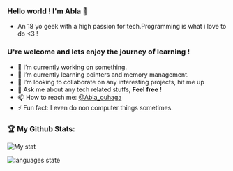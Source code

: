 ### Hello world ! I'm Abla 👋
- An 18 yo geek with a high passion for tech.Programming is what i love to do <3 !
### U're welcome and lets enjoy the journey of learning !

- 🔭 I’m currently working on something.
- 🌱 I’m currently learning pointers and memory management.
- 👯 I’m looking to collaborate on any interesting projects, hit me up
- 💬 Ask me about any tech related stuffs, **Feel free !**
- 📫 How to reach me: [@Abla_ouhaga](https://www.linkedin.com/in/abla-ouhaga-74aa59188/)
- ⚡ Fun fact: I even do non computer things sometimes.

### 🏆 My Github Stats:
![My stat](https://github-readme-stats.vercel.app/api?username=Abla-ouh&&show_icons=true&title_color=DAF7A6&icon_color=FFCD10&text_color=FFE8C0&bg_color=17202A)

![languages state](https://readme-stats-cfgj2cxdy.vercel.app/api/top-langs/?username=Abla-ouh&hide=php&theme=tokyonight)

